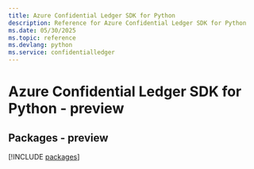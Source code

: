 ```yaml
---
title: Azure Confidential Ledger SDK for Python
description: Reference for Azure Confidential Ledger SDK for Python
ms.date: 05/30/2025
ms.topic: reference
ms.devlang: python
ms.service: confidentialledger
---
```

# Azure Confidential Ledger SDK for Python - preview
## Packages - preview
[!INCLUDE [packages](confidential-ledger-index.md)]